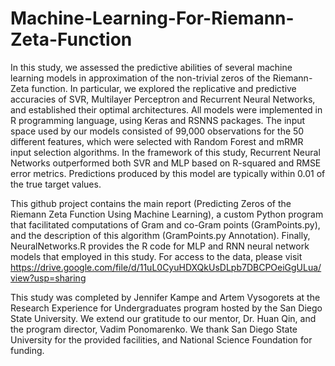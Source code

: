 # Machine-Learning-For-Riemann-Zeta-Function

In this study, we assessed the predictive abilities of several machine learning models in approximation of the non-trivial zeros of the Riemann-Zeta function. In particular, we explored the replicative and predictive accuracies of SVR, Multilayer Perceptron and Recurrent Neural Networks, and established their optimal architectures. All models were implemented in R programming language, using Keras and RSNNS packages. The input space used by our models consisted of 99,000 observations for the 50 different features, which were selected with Random Forest and mRMR input selection algorithms. In the framework of this study, Recurrent Neural Networks outperformed both SVR and MLP based on R-squared and RMSE error metrics. Predictions produced by this model are typically within 0.01 of the true target values.

This github project contains the main report (Predicting Zeros of the Riemann Zeta Function Using Machine 
Learning), a custom Python program that facilitated computations of Gram and co-Gram points (GramPoints.py), and the description of this algorithm (GramPoints.py Annotation). Finally, NeuralNetworks.R provides the R code for MLP and RNN
neural network models that employed in this study. For access to the data, please visit https://drive.google.com/file/d/11uL0CyuHDXQkUsDLpb7DBCPOeiGgULua/view?usp=sharing

This study was completed by Jennifer Kampe and Artem Vysogorets at the Research Experience for Undergraduates program
hosted by the San Diego State University. We extend our gratitude to our mentor, Dr. Huan Qin, and the program director, 
Vadim Ponomarenko. We thank San Diego State University for the provided facilities, and National Science Foundation for funding.
